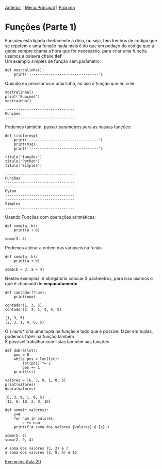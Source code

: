 [Anterior](Aula19.md) | [Menu Principal](/README.md/) | [Próximo](Aula21.md) 

# Funções (Parte 1)

Funções está ligada diretamente a rtina, ou seja, tem trechos de codigo que se repetem e uma função nada mais é do que um pedaço do código que a gente sempre chama a hora que for necessário.
para criar uma funçõa, usamos a palavra chave **def**   
Um exemplo simples de função sem parâmetro:  
```
def mostralinha():
    print('--------------------------------')
```
Quando eu precisar usar uma linha, eu uso a função que eu criei.  
```
mostralinha()
print('Funções')
mostrainha()

--------------------------------
Funções
--------------------------------
```
  
  Podemos também, passar parametros para as nossas funções: 
```
def titulo(msg)
    print('--------------------------------')
    print(msg)
    print('--------------------------------')

titulo('funções')
titulo('Python')
titulo('Simples')

--------------------------------
Funções
--------------------------------
--------------------------------
Pyton
--------------------------------
--------------------------------
Simples
--------------------------------
```
  
Usando Funções com operações aritméticas:  
```
def soma(a, b):
    print(a + b)

soma(3, 4)
```
Podemos alterar a ordem das variáveis na funão
```
def soma(a, b):
    print(a + b)

soma(b = 3, a = 4)
```
  
Nestes exemplos, é obrigatório colocar 2 parâmetros, para isso usamos o que é chamaod de **empacotamento**  
```
def contador(*num):
    print(num)

contador(1, 3, 5)
contador(2, 3, 1, 4, 6, 5)

(1, 3, 5)
(2, 3, 1, 4, 6, 5)
```
O **(* num)** cria uma tupla na função e tudo que é possivel fazer em tuplas, podemos fazer na função também  
É possivel trabalhar com listas também nas funções  
```
def dobra(lst):
    pos = 0
    while pos < len(lst):
        lst[pos] *= 2
        pos += 1
    print(lst)

valores = [6, 3, 9, 1, 0, 5]
print(valores)
dobra(valores)

[6, 3, 9, 1, 0, 5]
[12, 6, 18, 2, 0, 10]
```
```
def soma(* valores):
    s=0
    for num in valores:
        s += num
    print(f'A soma dos valores {valores} é {s}')

soma(5, 2)
soma(2, 9, 4)

A soma dos valores (5, 2) é 7
A soma dos valores (2, 9, 4) é 15
```  
  
[Exemplos Aula 20](Aula20.py)